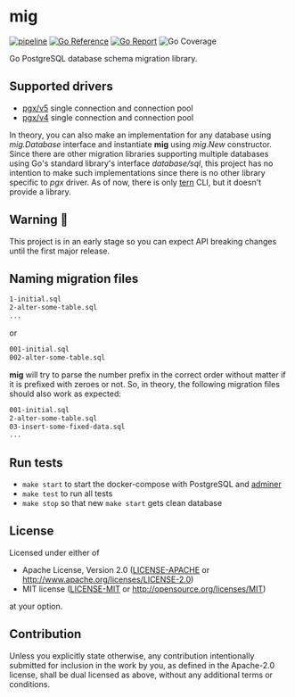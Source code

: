 # mig

[![pipeline](https://github.com/acim/mig/actions/workflows/pipeline.yaml/badge.svg)](https://github.com/acim/mig/actions/workflows/pipeline.yaml)
[![Go Reference](https://pkg.go.dev/badge/go.acim.net/mig.svg)](https://pkg.go.dev/go.acim.net/mig)
[![Go Report](https://goreportcard.com/badge/go.acim.net/mig)](https://goreportcard.com/report/go.acim.net/mig)
![Go Coverage](https://img.shields.io/badge/coverage-80.8%25-brightgreen?style=flat&logo=go)

Go PostgreSQL database schema migration library.

## Supported drivers

- [pgx/v5](https://github.com/jackc/pgx) single connection and connection pool
- [pgx/v4](https://github.com/jackc/pgx/tree/v4) single connection and connection pool

In theory, you can also make an implementation for any database using _mig.Database_ interface and instantiate **mig** using _mig.New_ constructor. Since there are other migration libraries supporting multiple databases using Go's standard library's interface _database/sql_, this project has no intention to make such implementations since there is no other library specific to _pgx_ driver. As of now, there is only [tern](https://github.com/jackc/tern) CLI, but it doesn't provide a library.

## Warning :construction:

This project is in an early stage so you can expect API breaking changes until the first major release.

## Naming migration files

```txt
1-initial.sql
2-alter-some-table.sql
...
```

or

```txt
001-initial.sql
002-alter-some-table.sql
```

**mig** will try to parse the number prefix in the correct order without matter if it is prefixed with zeroes or not. So, in theory, the following migration files should also work as expected:

```txt
001-initial.sql
2-alter-some-table.sql
03-insert-some-fixed-data.sql
...
```

## Run tests

- `make start` to start the docker-compose with PostgreSQL and [adminer](https://github.com/vrana/adminer)
- `make test` to run all tests
- `make stop` so that new `make start` gets clean database

## License

Licensed under either of

- Apache License, Version 2.0
  ([LICENSE-APACHE](LICENSE-APACHE) or http://www.apache.org/licenses/LICENSE-2.0)
- MIT license
  ([LICENSE-MIT](LICENSE-MIT) or http://opensource.org/licenses/MIT)

at your option.

## Contribution

Unless you explicitly state otherwise, any contribution intentionally submitted
for inclusion in the work by you, as defined in the Apache-2.0 license, shall be
dual licensed as above, without any additional terms or conditions.
